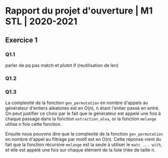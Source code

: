 # Rapport du projet d'ouverture | M1 STL | 2020-2021

## Exercice 1

### Q1.1
parler de pq pas match et plutot if (reutilisation de len)

### Q1.2

### Q1.3
La complexité de la fonction ```gen_permutation``` en nombre d'appels au générateur d'entiers aléatoires est en O(n), n étant l'entier passé en entré.
On peut justifier ce choix par le fait que le générateur est appelé une fois à chaque passage dans la fonction ```extraction_alea```, or la fonction ```melange``` utilise n fois cette fonction.

Ensuite nous pouvons dire que la complexité de la fonction ```gen_permutation``` en nombre d'appel au filtrage par motif est en O(n).
Cette réponse vient du fait que la fonction récursive ```melange``` est la seule à utiliser le ```matc ... with```, et elle est appelé une fois sur chaque élément de la liste triée de taille n.